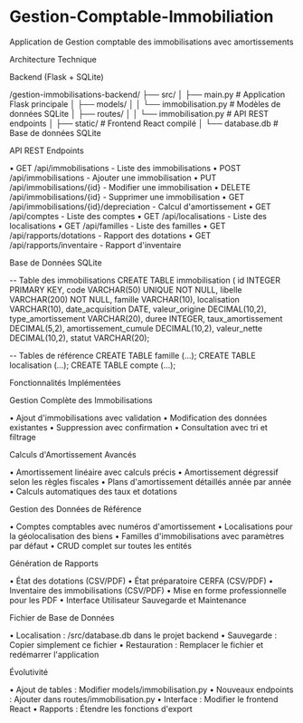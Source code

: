 # Gestion-Comptable-Immobiliation
Application de Gestion comptable des immobilisations avec amortissements

Architecture Technique

Backend (Flask + SQLite)

 /gestion-immobilisations-backend/
 ├── src/
 │ ├── main.py              # Application Flask principale
 │ ├── models/
 │ │ └── immobilisation.py # Modèles de données SQLite
 │ ├── routes/
 │ │ └── immobilisation.py # API REST endpoints
 │ ├── static/            # Frontend React compilé
 │ └── database.db            # Base de données SQLite



API REST Endpoints

  • GET /api/immobilisations - Liste des immobilisations
  • POST /api/immobilisations - Ajouter une immobilisation
  • PUT /api/immobilisations/{id} - Modifier une immobilisation
  • DELETE /api/immobilisations/{id} - Supprimer une immobilisation
  • GET /api/immobilisations/{id}/depreciation - Calcul d'amortissement
  • GET /api/comptes - Liste des comptes
  • GET /api/localisations - Liste des localisations
  • GET /api/familles - Liste des familles
  • GET /api/rapports/dotations - Rapport des dotations
  • GET /api/rapports/inventaire - Rapport d'inventaire


Base de Données SQLite

 -- Table des immobilisations
 CREATE TABLE immobilisation (
    id INTEGER PRIMARY KEY,
    code VARCHAR(50) UNIQUE NOT NULL,
    libelle VARCHAR(200) NOT NULL,
    famille VARCHAR(10),
    localisation VARCHAR(10),
    date_acquisition DATE,
    valeur_origine DECIMAL(10,2),
    type_amortissement VARCHAR(20),
    duree INTEGER,
    taux_amortissement DECIMAL(5,2),
     amortissement_cumule DECIMAL(10,2),
     valeur_nette DECIMAL(10,2),
     statut VARCHAR(20);

-- Tables de référence
CREATE TABLE famille (...);
CREATE TABLE localisation (...);
CREATE TABLE compte (...);


Fonctionnalités Implémentées

Gestion Complète des Immobilisations

• Ajout d'immobilisations avec validation
• Modification des données existantes
• Suppression avec confirmation
• Consultation avec tri et filtrage


Calculs d'Amortissement Avancés

• Amortissement linéaire avec calculs précis
• Amortissement dégressif selon les règles fiscales
• Plans d'amortissement détaillés année par année
• Calculs automatiques des taux et dotations


Gestion des Données de Référence

• Comptes comptables avec numéros d'amortissement
• Localisations pour la géolocalisation des biens
• Familles d'immobilisations avec paramètres par défaut
• CRUD complet sur toutes les entités


Génération de Rapports

• État des dotations (CSV/PDF)
• État préparatoire CERFA (CSV/PDF)
• Inventaire des immobilisations (CSV/PDF)
• Mise en forme professionnelle pour les PDF
• Interface Utilisateur
  Sauvegarde et Maintenance

Fichier de Base de Données

  • Localisation : /src/database.db dans le projet backend
  • Sauvegarde : Copier simplement ce fichier
  • Restauration : Remplacer le fichier et redémarrer l'application


Évolutivité

  • Ajout de tables : Modifier models/immobilisation.py
  • Nouveaux endpoints : Ajouter dans routes/immobilisation.py
  • Interface : Modifier le frontend React
  • Rapports : Étendre les fonctions d'export




